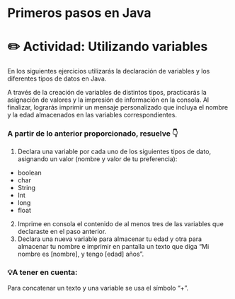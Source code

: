 # Primeros pasos en Java
# ✏️  Actividad: Utilizando variables 
En los siguientes ejercicios utilizarás la declaración de variables y los diferentes tipos de datos en Java. 

A través de la creación de variables de distintos tipos, practicarás la asignación de valores y la impresión de información en la consola. Al finalizar, lograrás imprimir un mensaje personalizado que incluya el nombre y la edad almacenados en las variables correspondientes.

### A partir de lo anterior proporcionado, resuelve 👇
1. Declara una variable por cada uno de los siguientes tipos de dato, asignando un valor (nombre y valor de tu preferencia):
* boolean
* char
* String
* Int
* long
* float
2. Imprime en consola el contenido de al menos tres de las variables que declaraste en el paso anterior.
3. Declara una nueva variable para almacenar tu edad y otra para almacenar tu nombre e imprimir en pantalla un texto que diga “Mi nombre es [nombre], y tengo [edad] años”.
### 💡A tener en cuenta:
Para concatenar un texto y una variable se usa el símbolo “+”.